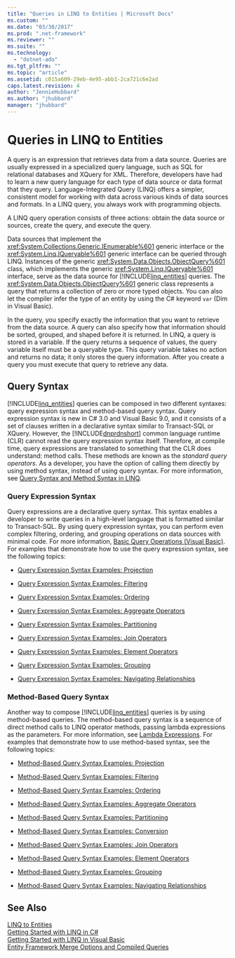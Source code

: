 ```yaml
---
title: "Queries in LINQ to Entities | Microsoft Docs"
ms.custom: ""
ms.date: "03/30/2017"
ms.prod: ".net-framework"
ms.reviewer: ""
ms.suite: ""
ms.technology: 
  - "dotnet-ado"
ms.tgt_pltfrm: ""
ms.topic: "article"
ms.assetid: c015a609-29eb-4e95-abb1-2ca721c6e2ad
caps.latest.revision: 4
author: "JennieHubbard"
ms.author: "jhubbard"
manager: "jhubbard"
---
```

# Queries in LINQ to Entities
A query is an expression that retrieves data from a data source. Queries are usually expressed in a specialized query language, such as SQL for relational databases and XQuery for XML. Therefore, developers have had to learn a new query language for each type of data source or data format that they query. Language-Integrated Query (LINQ) offers a simpler, consistent model for working with data across various kinds of data sources and formats. In a LINQ query, you always work with programming objects.  
  
 A LINQ query operation consists of three actions: obtain the data source or sources, create the query, and execute the query.  
  
 Data sources that implement the <xref:System.Collections.Generic.IEnumerable%601> generic interface or the <xref:System.Linq.IQueryable%601> generic interface can be queried through LINQ. Instances of the generic <xref:System.Data.Objects.ObjectQuery%601> class, which implements the generic <xref:System.Linq.IQueryable%601> interface, serve as the data source for [!INCLUDE[linq_entities](../../../../../../includes/linq-entities-md.md)] queries. The <xref:System.Data.Objects.ObjectQuery%601> generic class represents a query that returns a collection of zero or more typed objects. You can also let the compiler infer the type of an entity by using the C# keyword `var` (Dim in Visual Basic).  
  
 In the query, you specify exactly the information that you want to retrieve from the data source. A query can also specify how that information should be sorted, grouped, and shaped before it is returned. In LINQ, a query is stored in a variable. If the query returns a sequence of values, the query variable itself must be a queryable type. This query variable takes no action and returns no data; it only stores the query information. After you create a query you must execute that query to retrieve any data.  
  
## Query Syntax  
 [!INCLUDE[linq_entities](../../../../../../includes/linq-entities-md.md)] queries can be composed in two different syntaxes: query expression syntax and method-based query syntax. Query expression syntax is new in C# 3.0 and Visual Basic 9.0, and it consists of a set of clauses written in a declarative syntax similar to Transact-SQL or XQuery. However, the [!INCLUDE[dnprdnshort](../../../../../../includes/dnprdnshort-md.md)] common language runtime (CLR) cannot read the query expression syntax itself. Therefore, at compile time, query expressions are translated to something that the CLR does understand: method calls. These methods are known as the *standard query operators*. As a developer, you have the option of calling them directly by using method syntax, instead of using query syntax. For more information, see [Query Syntax and Method Syntax in LINQ](~/docs/csharp/programming-guide/concepts/linq/query-syntax-and-method-syntax-in-linq.md).  
  
### Query Expression Syntax  
 Query expressions are a declarative query syntax. This syntax enables a developer to write queries in a high-level language that is formatted similar to Transact-SQL. By using query expression syntax, you can perform even complex filtering, ordering, and grouping operations on data sources with minimal code. For more information, [Basic Query Operations (Visual Basic)](~/docs/visual-basic/programming-guide/concepts/linq/basic-query-operations.md). For examples that demonstrate how to use the query expression syntax, see the following topics:  
  
-   [Query Expression Syntax Examples: Projection](../../../../../../docs/framework/data/adonet/ef/language-reference/query-expression-syntax-examples-projection.md)  
  
-   [Query Expression Syntax Examples: Filtering](../../../../../../docs/framework/data/adonet/ef/language-reference/query-expression-syntax-examples-filtering.md)  
  
-   [Query Expression Syntax Examples: Ordering](../../../../../../docs/framework/data/adonet/ef/language-reference/query-expression-syntax-examples-ordering.md)  
  
-   [Query Expression Syntax Examples: Aggregate Operators](../../../../../../docs/framework/data/adonet/ef/language-reference/query-expression-syntax-examples-aggregate-operators.md)  
  
-   [Query Expression Syntax Examples: Partitioning](../../../../../../docs/framework/data/adonet/ef/language-reference/query-expression-syntax-examples-partitioning.md)  
  
-   [Query Expression Syntax Examples: Join Operators](../../../../../../docs/framework/data/adonet/ef/language-reference/query-expression-syntax-examples-join-operators.md)  
  
-   [Query Expression Syntax Examples: Element Operators](../../../../../../docs/framework/data/adonet/ef/language-reference/query-expression-syntax-examples-element-operators.md)  
  
-   [Query Expression Syntax Examples: Grouping](../../../../../../docs/framework/data/adonet/ef/language-reference/query-expression-syntax-examples-grouping.md)  
  
-   [Query Expression Syntax Examples: Navigating Relationships](../../../../../../docs/framework/data/adonet/ef/language-reference/query-expression-syntax-examples-navigating-relationships.md)  
  
### Method-Based Query Syntax  
 Another way to compose [!INCLUDE[linq_entities](../../../../../../includes/linq-entities-md.md)] queries is by using method-based queries. The method-based query syntax is a sequence of direct method calls to LINQ operator methods, passing lambda expressions as the parameters. For more information, see [Lambda Expressions](~/docs/csharp/programming-guide/statements-expressions-operators/lambda-expressions.md). For examples that demonstrate how to use method-based syntax, see the following topics:  
  
-   [Method-Based Query Syntax Examples: Projection](../../../../../../docs/framework/data/adonet/ef/language-reference/method-based-query-syntax-examples-projection.md)  
  
-   [Method-Based Query Syntax Examples: Filtering](../../../../../../docs/framework/data/adonet/ef/language-reference/method-based-query-syntax-examples-filtering.md)  
  
-   [Method-Based Query Syntax Examples: Ordering](../../../../../../docs/framework/data/adonet/ef/language-reference/method-based-query-syntax-examples-ordering.md)  
  
-   [Method-Based Query Syntax Examples: Aggregate Operators](../../../../../../docs/framework/data/adonet/ef/language-reference/method-based-query-syntax-examples-aggregate-operators.md)  
  
-   [Method-Based Query Syntax Examples: Partitioning](../../../../../../docs/framework/data/adonet/ef/language-reference/method-based-query-syntax-examples-partitioning.md)  
  
-   [Method-Based Query Syntax Examples: Conversion](../../../../../../docs/framework/data/adonet/ef/language-reference/method-based-query-syntax-examples-conversion.md)  
  
-   [Method-Based Query Syntax Examples: Join Operators](../../../../../../docs/framework/data/adonet/ef/language-reference/method-based-query-syntax-examples-join-operators.md)  
  
-   [Method-Based Query Syntax Examples: Element Operators](../../../../../../docs/framework/data/adonet/ef/language-reference/method-based-query-syntax-examples-element-operators.md)  
  
-   [Method-Based Query Syntax Examples: Grouping](../../../../../../docs/framework/data/adonet/ef/language-reference/method-based-query-syntax-examples-grouping.md)  
  
-   [Method-Based Query Syntax Examples: Navigating Relationships](../../../../../../docs/framework/data/adonet/ef/language-reference/method-based-query-syntax-examples-navigating-relationships.md)  
  
## See Also  
 [LINQ to Entities](../../../../../../docs/framework/data/adonet/ef/language-reference/linq-to-entities.md)   
 [Getting Started with LINQ in C#](~/docs/csharp/programming-guide/concepts/linq/getting-started-with-linq.md)   
 [Getting Started with LINQ in Visual Basic](~/docs/visual-basic/programming-guide/concepts/linq/getting-started-with-linq.md)   
 [Entity Framework Merge Options and Compiled Queries](http://go.microsoft.com/fwlink/?LinkId=199591)